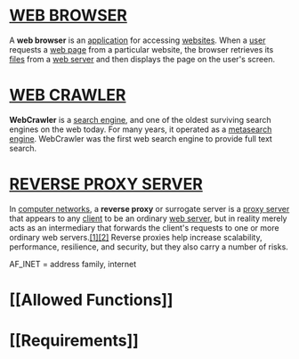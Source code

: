 # [WEB BROWSER](https://en.wikipedia.org/wiki/Web_browser)
A **web browser** is an [application](https://en.wikipedia.org/wiki/Application_software "Application software") for accessing [websites](https://en.wikipedia.org/wiki/Website "Website"). When a [user](https://en.wikipedia.org/wiki/User_(computing) "User (computing)") requests a [web page](https://en.wikipedia.org/wiki/Web_page "Web page") from a particular website, the browser retrieves its [files](https://en.wikipedia.org/wiki/Computer_file "Computer file") from a [web server](https://en.wikipedia.org/wiki/Web_server "Web server") and then displays the page on the user's screen.

# [WEB CRAWLER](https://en.wikipedia.org/wiki/WebCrawler)
**WebCrawler** is a [search engine](https://en.wikipedia.org/wiki/Search_engine "Search engine"), and one of the oldest surviving search engines on the web today. For many years, it operated as a [metasearch engine](https://en.wikipedia.org/wiki/Metasearch_engine "Metasearch engine"). WebCrawler was the first web search engine to provide full text search.

# [REVERSE PROXY SERVER](https://en.wikipedia.org/wiki/Reverse_proxy)
In [computer networks](https://en.wikipedia.org/wiki/Computer_network "Computer network"), a **reverse proxy** or surrogate server is a [proxy server](https://en.wikipedia.org/wiki/Proxy_server "Proxy server") that appears to any [client](https://en.wikipedia.org/wiki/Client%E2%80%93server_model "Client–server model") to be an ordinary [web server](https://en.wikipedia.org/wiki/Web_server "Web server"), but in reality merely acts as an intermediary that forwards the client's requests to one or more ordinary web servers.[[1]](https://en.wikipedia.org/wiki/Reverse_proxy#cite_note-apache-forward-reverse-1)[[2]](https://en.wikipedia.org/wiki/Reverse_proxy#cite_note-2) Reverse proxies help increase scalability, performance, resilience, and security, but they also carry a number of risks.

AF_INET = address family, internet

# [[Allowed Functions]]

# [[Requirements]]

